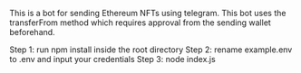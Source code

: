 This is a bot for sending Ethereum NFTs using telegram. This bot uses the transferFrom method which requires approval from the sending wallet beforehand.

Step 1: run npm install inside the root directory
Step 2: rename example.env to .env and input your credentials
Step 3: node index.js
